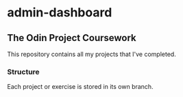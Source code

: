 # admin-dashboard

## The Odin Project Coursework

This repository contains all my projects that I've completed.

### Structure

Each project or exercise is stored in its own branch.
